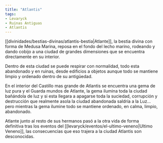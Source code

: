 ```yaml
---
title: "Atlantis"
tags:
- Levaryck
- Ruinas Antiguas
- Atlantis
---
```



[[divinidades/bestias-divinas/atlantis-bestia|Atlante]], la bestia divina con forma de Medusa Marina, reposa en el fondo del lecho marino, rodeando y dando cobijo a una ciudad de grandes dimensiones que se encuentra directamente en su interior.

Dentro de esta ciudad se puede respirar con normalidad, todo esta abandonado y en ruinas, desde edificios a objetos aunque todo se mantiene limpio y ordenado dentro de su antigüedad.

En el interior del Castillo mas grande de Atlantis se encuentra una gema de luz pura y el Guarda mundos de Atlante, la gema ilumina toda la ciudad bañándola de luz y si esta llegara a apagarse toda la suciedad, corrupción y destrucción que realmente asola la ciudad abandonada saldría a la Luz... pero mientras la gema ilumine todo se mantiene ordenado, en calma, limpio, abandonado.

Atlante junto al resto de sus hermanos pasó a la otra vida de forma definitiva tras los eventos del [[levaryck/eventos/el-ultimo-veneno|Ultimo Veneno]], las consecuencias que eso trajera a la ciudad Atlantis son desconocidas.